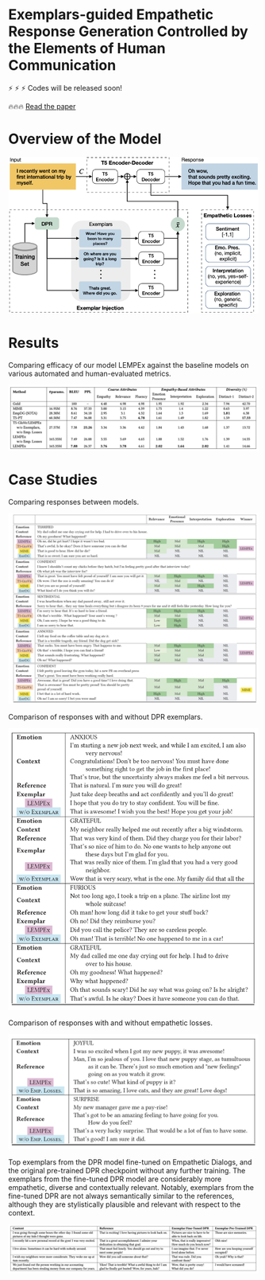 # Exemplars-guided Empathetic Response Generation Controlled by the Elements of Human Communication

:zap: :zap: :zap: Codes will be released soon!

:fire::fire::fire: [Read the paper](https://arxiv.org/pdf/2106.11791.pdf)

# Overview of the Model

![Alt text](lempex.png?raw=true "Model Architecture")

# Results

Comparing efficacy of our model LEMPEx against the baseline models on various automated and human-evaluated metrics.

![Alt text](results.png?raw=true "Results")

# Case Studies

Comparing responses between models.

![Alt text](compare1.png?raw=true "Compare1")

Comparison of responses with and without DPR exemplars.

![Alt text](compare2.png?raw=true "Compare2")

Comparison of responses with and without empathetic losses.

![Alt text](compare3.png?raw=true "Compare3")

Top exemplars from the DPR model fine-tuned on Empathetic Dialogs, and the original pre-trained DPR checkpoint without any further training. The
exemplars from the fine-tuned DPR model are considerably more empathetic, diverse and contextually relevant. Notably, exemplars from the fine-tuned DPR are
not always semantically similar to the references, although they are stylistically plausible and relevant with respect to the context.

![Alt text](compare4.png?raw=true "Compare4")
